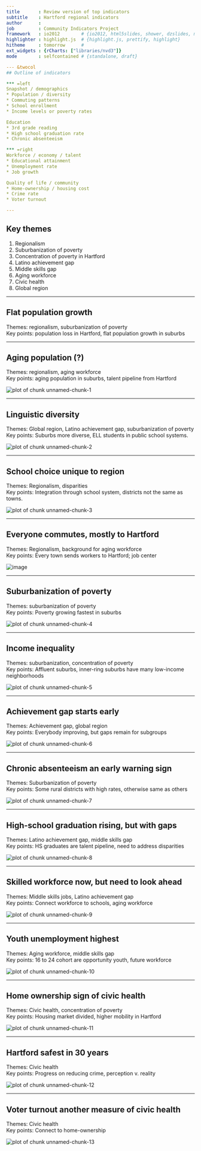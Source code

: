 ```yaml
---
title       : Review version of top indicators
subtitle    : Hartford regional indicators
author      : 
job         : Community Indicators Project
framework   : io2012        # {io2012, html5slides, shower, dzslides, minimal ...}
highlighter : highlight.js  # {highlight.js, prettify, highlight}
hitheme     : tomorrow      # 
ext_widgets : {rCharts: ["libraries/nvd3"]} 
mode        : selfcontained # {standalone, draft}

--- &twocol
## Outline of indicators

*** =left
Snapshot / demographics
* Population / diversity
* Commuting patterns
* School enrollment
* Income levels or poverty rates

Education
* 3rd grade reading
* High school graduation rate
* Chronic absenteeism

*** =right
Workforce / economy / talent
* Educational attainment
* Unemployment rate
* Job growth

Quality of life / community
* Home-ownership / housing cost
* Crime rate
* Voter turnout

---
```

## Key themes

1. Regionalism
2. Suburbanization of poverty
3. Concentration of poverty in Hartford
4. Latino achievement gap
5. Middle skills gap
6. Aging workforce
7. Civic health
8. Global region

---
## Flat population growth

Themes: regionalism, suburbanization of poverty  
Key points: population loss in Hartford, flat population growth in suburbs



 
 

<div id = 'chart1' class = 'rChart nvd3'></div>
<script type='text/javascript'>
 $(document).ready(function(){
      drawchart1()
    });
    function drawchart1(){  
      var opts = {
 "dom": "chart1",
"width":    700,
"height":    425,
"x": "period",
"y": "sumpop",
"group": "Towngroup",
"type": "lineChart",
"id": "chart1" 
},
        data = [
 {
 "period": 1900,
"Towngroup": "Hartford",
"sumpop": 79850,
"sumpoor": null 
},
{
 "period": 1900,
"Towngroup": "Rural",
"sumpop": 5136,
"sumpoor": null 
},
{
 "period": 1900,
"Towngroup": "Suburban",
"sumpop": 30970,
"sumpoor": null 
},
{
 "period": 1900,
"Towngroup": "Urban periphery",
"sumpop": 43141,
"sumpoor": null 
},
{
 "period": 1910,
"Towngroup": "Hartford",
"sumpop": 98915,
"sumpoor": null 
},
{
 "period": 1910,
"Towngroup": "Rural",
"sumpop": 5386,
"sumpoor": null 
},
{
 "period": 1910,
"Towngroup": "Suburban",
"sumpop": 33905,
"sumpoor": null 
},
{
 "period": 1910,
"Towngroup": "Urban periphery",
"sumpop": 55132,
"sumpoor": null 
},
{
 "period": 1920,
"Towngroup": "Hartford",
"sumpop": 138036,
"sumpoor": null 
},
{
 "period": 1920,
"Towngroup": "Rural",
"sumpop": 5803,
"sumpoor": null 
},
{
 "period": 1920,
"Towngroup": "Suburban",
"sumpop": 38294,
"sumpoor": null 
},
{
 "period": 1920,
"Towngroup": "Urban periphery",
"sumpop": 71399,
"sumpoor": null 
},
{
 "period": 1930,
"Towngroup": "Hartford",
"sumpop": 164072,
"sumpoor": null 
},
{
 "period": 1930,
"Towngroup": "Rural",
"sumpop": 6162,
"sumpoor": null 
},
{
 "period": 1930,
"Towngroup": "Suburban",
"sumpop": 43919,
"sumpoor": null 
},
{
 "period": 1930,
"Towngroup": "Urban periphery",
"sumpop": 104324,
"sumpoor": null 
},
{
 "period": 1940,
"Towngroup": "Hartford",
"sumpop": 166267,
"sumpoor": null 
},
{
 "period": 1940,
"Towngroup": "Rural",
"sumpop": 6641,
"sumpoor": null 
},
{
 "period": 1940,
"Towngroup": "Suburban",
"sumpop": 51271,
"sumpoor": null 
},
{
 "period": 1940,
"Towngroup": "Urban periphery",
"sumpop": 120848,
"sumpoor": null 
},
{
 "period": 1950,
"Towngroup": "Hartford",
"sumpop": 177397,
"sumpoor": null 
},
{
 "period": 1950,
"Towngroup": "Rural",
"sumpop": 8524,
"sumpoor": null 
},
{
 "period": 1950,
"Towngroup": "Suburban",
"sumpop": 66268,
"sumpoor": null 
},
{
 "period": 1950,
"Towngroup": "Urban periphery",
"sumpop": 166002,
"sumpoor": null 
},
{
 "period": 1960,
"Towngroup": "Hartford",
"sumpop": 162178,
"sumpoor": null 
},
{
 "period": 1960,
"Towngroup": "Rural",
"sumpop": 12973,
"sumpoor": null 
},
{
 "period": 1960,
"Towngroup": "Suburban",
"sumpop": 117468,
"sumpoor": null 
},
{
 "period": 1960,
"Towngroup": "Urban periphery",
"sumpop": 253926,
"sumpoor": null 
},
{
 "period": 1970,
"Towngroup": "Hartford",
"sumpop": 158017,
"sumpoor":          26863 
},
{
 "period": 1970,
"Towngroup": "Rural",
"sumpop": 17505,
"sumpoor": null 
},
{
 "period": 1970,
"Towngroup": "Suburban",
"sumpop": 168469,
"sumpoor": null 
},
{
 "period": 1970,
"Towngroup": "Urban periphery",
"sumpop": 325916,
"sumpoor": null 
},
{
 "period": 1980,
"Towngroup": "Hartford",
"sumpop": 136392,
"sumpoor":          34371 
},
{
 "period": 1980,
"Towngroup": "Rural",
"sumpop": 19542,
"sumpoor":           1219 
},
{
 "period": 1980,
"Towngroup": "Suburban",
"sumpop": 196648,
"sumpoor":           5675 
},
{
 "period": 1980,
"Towngroup": "Urban periphery",
"sumpop": 315897,
"sumpoor":          14358 
},
{
 "period": 1990,
"Towngroup": "Hartford",
"sumpop": 139739,
"sumpoor":          38428 
},
{
 "period": 1990,
"Towngroup": "Rural",
"sumpop": 21729,
"sumpoor":            705 
},
{
 "period": 1990,
"Towngroup": "Suburban",
"sumpop": 226612,
"sumpoor":           5341 
},
{
 "period": 1990,
"Towngroup": "Urban periphery",
"sumpop": 321324,
"sumpoor":          11873 
},
{
 "period": 2000,
"Towngroup": "Hartford",
"sumpop": 121578,
"sumpoor":          37203 
},
{
 "period": 2000,
"Towngroup": "Rural",
"sumpop": 23271,
"sumpoor":            958 
},
{
 "period": 2000,
"Towngroup": "Suburban",
"sumpop": 249706,
"sumpoor":           7736 
},
{
 "period": 2000,
"Towngroup": "Urban periphery",
"sumpop": 326765,
"sumpoor":          19044 
},
{
 "period": 2010,
"Towngroup": "Hartford",
"sumpop": 124775,
"sumpoor":          40053 
},
{
 "period": 2010,
"Towngroup": "Rural",
"sumpop": 25909,
"sumpoor":           1205 
},
{
 "period": 2010,
"Towngroup": "Suburban",
"sumpop": 270796,
"sumpoor":           9245 
},
{
 "period": 2010,
"Towngroup": "Urban periphery",
"sumpop": 336031,
"sumpoor":          26451 
},
{
 "period": 2015,
"Towngroup": "Hartford",
"sumpop": 125999,
"sumpoor": null 
},
{
 "period": 2015,
"Towngroup": "Rural",
"sumpop": 38388,
"sumpoor": null 
},
{
 "period": 2015,
"Towngroup": "Suburban",
"sumpop": 277497,
"sumpoor": null 
},
{
 "period": 2015,
"Towngroup": "Urban periphery",
"sumpop": 341742,
"sumpoor": null 
},
{
 "period": 2020,
"Towngroup": "Hartford",
"sumpop": 126656,
"sumpoor": null 
},
{
 "period": 2020,
"Towngroup": "Rural",
"sumpop": 38911,
"sumpoor": null 
},
{
 "period": 2020,
"Towngroup": "Suburban",
"sumpop": 282476,
"sumpoor": null 
},
{
 "period": 2020,
"Towngroup": "Urban periphery",
"sumpop": 346788,
"sumpoor": null 
},
{
 "period": 2025,
"Towngroup": "Hartford",
"sumpop": 126185,
"sumpoor": null 
},
{
 "period": 2025,
"Towngroup": "Rural",
"sumpop": 39463,
"sumpoor": null 
},
{
 "period": 2025,
"Towngroup": "Suburban",
"sumpop": 286373,
"sumpoor": null 
},
{
 "period": 2025,
"Towngroup": "Urban periphery",
"sumpop": 350406,
"sumpoor": null 
} 
]
  
      if(!(opts.type==="pieChart" || opts.type==="sparklinePlus")) {
        var data = d3.nest()
          .key(function(d){
            //return opts.group === undefined ? 'main' : d[opts.group]
            //instead of main would think a better default is opts.x
            return opts.group === undefined ? opts.y : d[opts.group];
          })
          .entries(data);
      }
      
      nv.addGraph(function() {
        var chart = nv.models[opts.type]()
          .x(function(d) { return d[opts.x] })
          .y(function(d) { return d[opts.y] })
          .width(opts.width)
          .height(opts.height)
         
        chart
  .forceY([      0, 3.5e+05 ])
          
        chart.xAxis
  .axisLabel("Year")

        
        
        chart.yAxis
  .tickFormat(function(d) {return d3.format(',.0f')(d)})
  .axisLabel("Population")
      
       d3.select("#" + opts.id)
        .append('svg')
        .datum(data)
        .transition().duration(500)
        .call(chart);

       nv.utils.windowResize(chart.update);
       return chart;
      });
    };
</script>


---
## Aging population (?)

Themes: regionalism, aging workforce  
Key points: aging population in suburbs, talent pipeline from Hartford

![plot of chunk unnamed-chunk-1](assets/fig/unnamed-chunk-1.png) 


--- 
## Linguistic diversity

Themes: Global region, Latino achievement gap, suburbanization of poverty   
Key points: Suburbs more diverse, ELL students in public school systems.

![plot of chunk unnamed-chunk-2](assets/fig/unnamed-chunk-2.png) 


--- 
## School choice unique to region

Themes: Regionalism, disparities  
Key points: Integration through school system, districts not the same as towns.

![plot of chunk unnamed-chunk-3](assets/fig/unnamed-chunk-3.png) 


--- 
## Everyone commutes, mostly to Hartford

Themes: Regionalism, background for aging workforce  
Key points: Every town sends workers to Hartford; job center

![image](../mockup/commute-patterns.png)

--- 
## Suburbanization of poverty

Themes: suburbanization of poverty  
Key points: Poverty growing fastest in suburbs

![plot of chunk unnamed-chunk-4](assets/fig/unnamed-chunk-4.png) 


--- 
## Income inequality

Themes: suburbanization, concentration of poverty  
Key points: Affluent suburbs, inner-ring suburbs have many low-income neighborhoods

![plot of chunk unnamed-chunk-5](assets/fig/unnamed-chunk-5.png) 


--- 
## Achievement gap starts early

Themes: Achievement gap, global region  
Key points: Everybody improving, but gaps remain for subgroups

![plot of chunk unnamed-chunk-6](assets/fig/unnamed-chunk-6.png) 

--- 
## Chronic absenteeism an early warning sign

Themes: Suburbanization of poverty  
Key points: Some rural districts with high rates, otherwise same as others

![plot of chunk unnamed-chunk-7](assets/fig/unnamed-chunk-7.png) 

--- 
## High-school graduation rising, but with gaps

Themes: Latino achievement gap, middle skills gap  
Key points: HS graduates are talent pipeline, need to address disparities

![plot of chunk unnamed-chunk-8](assets/fig/unnamed-chunk-8.png) 

--- 
## Skilled workforce now, but need to look ahead

Themes: Middle skills jobs, Latino achievement gap  
Key points: Connect workforce to schools, aging workforce

![plot of chunk unnamed-chunk-9](assets/fig/unnamed-chunk-9.png) 


--- 
## Youth unemployment highest

Themes: Aging workforce, middle skills gap  
Key points: 16 to 24 cohort are opportunity youth, future workforce

![plot of chunk unnamed-chunk-10](assets/fig/unnamed-chunk-10.png) 


--- 
## Home ownership sign of civic health

Themes: Civic health, concentration of poverty  
Key points: Housing market divided, higher mobility in Hartford

![plot of chunk unnamed-chunk-11](assets/fig/unnamed-chunk-11.png) 

--- 
## Hartford safest in 30 years

Themes: Civic health  
Key points: Progress on reducing crime, perception v. reality

![plot of chunk unnamed-chunk-12](assets/fig/unnamed-chunk-12.png) 


--- 
## Voter turnout another measure of civic health

Themes: Civic health  
Key points: Connect to home-ownership

![plot of chunk unnamed-chunk-13](assets/fig/unnamed-chunk-13.png) 


